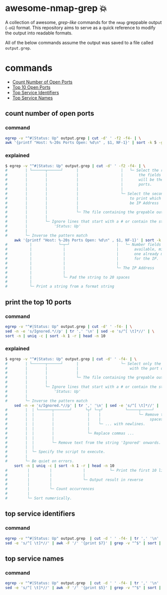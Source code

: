 # awesome-nmap-grep 💥

A collection of awesome, _grep-like_ commands for the `nmap` greppable output
(`-oG`) format. This repository aims to serve as a quick reference to modify the
 output into readable formats.

All of the below commands assume the output was saved to a file called
`output.grep`.

# commands
* [Count Number of Open Ports](#count-number-of-open-ports)
* [Top 10 Open Ports](#print-the-top-10-ports)
* [Top Service Identifiers](#top-service-identifiers)
* [Top Service Names](#top-service-names)

## count number of open ports

### command
```bash
egrep -v "^#|Status: Up" output.grep | cut -d' ' -f2 -f4- | \
awk '{printf "Host: %-20s Ports Open: %d\n" , $1, NF-1}' | sort -k 5 -g
```

### explained
```bash
$ egrep -v "^#|Status: Up" output.grep | cut -d' ' -f2 -f4- | \
#        | └──────┬──────┘      |                   |   └─ Select the rest of
#        |        |             |                   |       the fields which
#        |        |             |                   |       will be the open
#        |        |             |                   |       ports.
#        |        |             |                   |
#        |        |             |                   └─ Select the second field
#        |        |             |                       to print which will
#        |        |             |                       be IP Address
#        |        |             |
#        |        |             └─ The file containing the grepable output.
#        |        |
#        |        └─ Ignore lines that start with a # or contain the string
#        |            'Status: Up'
#        |
#        └─ Inverse the pattern match
    awk '{printf "Host: %-20s Ports Open: %d\n" , $1, NF-1}' | sort -k 5 -g
#          |            └─┬─┘                     |   └─ Number fields
#          |              |                       |       available, minus the
#          |              |                       |       one already matched
#          |              |                       |       for the IP.
#          |              |                       |
#          |              |                       └─ The IP Address
#          |              |
#          |              └─ Pad the string to 20 spaces
#          |
#          └─ Print a string from a format string
```

## print the top 10 ports

### command
```bash
egrep -v "^#|Status: Up" output.grep | cut -d' ' -f4- | \
sed -n -e 's/Ignored.*//p' | tr ',' '\n' | sed -e 's/^[ \t]*//' | \
sort -n | uniq -c | sort -k 1 -r | head -n 10
```

### explained
```bash
$ egrep -v "^#|Status: Up" output.grep | cut -d' ' -f4- | \
#        | └──────┬──────┘      |                   └─ Select only the fields
#        |        |             |                       with the port details.
#        |        |             |
#        |        |             └─ The file containing the grepable output.
#        |        |
#        |        └─ Ignore lines that start with a # or contain the string
#        |            'Status: Up'
#        |
#        └─ Inverse the pattern match
    sed -n -e 's/Ignored.*//p' | tr ',' '\n' | sed -e 's/^[ \t]*//' |  \
#        |  | └──────┬───────┘      └┬┘ └─┬┘          └─────┬─────┘
#        |  |        |               |    |                 └─ Remove tabs and
#        |  |        |               |    |                      spaces.
#        |  |        |               |    └─ ... with newlines.
#        |  |        |               |
#        |  |        |               └─ Replace commas ...
#        |  |        |
#        |  |        └─ Remove text from the string 'Ignored' onwards.
#        |  |
#        |  └─ Specify the script to execute.
#        |
#        └─ Be quiet on errors.
    sort -n | uniq -c | sort -k 1 -r | head -n 10
#         |         |              |           └─ Print the first 10 lines.
#         |         |              |
#         |         |              └─ Output result in reverse
#         |         |
#         |         └─ Count occurrences
#         |
#         └─ Sort numerically.
```

## top service identifiers

### command
```bash
egrep -v "^#|Status: Up" output.grep  | cut -d ' ' -f4- | tr ',' '\n' | \
sed -e 's/^[ \t]*//' | awk -F '/' '{print $7}' | grep -v "^$" | sort | uniq -c | sort -k 1 -nr
```

## top service names

### command

```bash
egrep -v "^#|Status: Up" output.grep  | cut -d ' ' -f4- | tr ',' '\n' | \
sed -e 's/^[ \t]*//' | awk -F '/' '{print $5}' | grep -v "^$" | sort | uniq -c | sort -k 1 -nr
```
